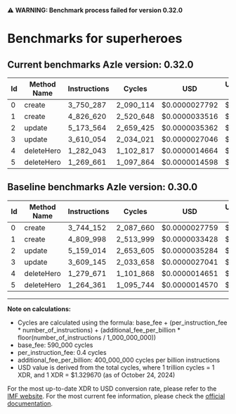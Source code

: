 ⚠️ **WARNING: Benchmark process failed for version 0.32.0**

# Benchmarks for superheroes

## Current benchmarks Azle version: 0.32.0

| Id  | Method Name | Instructions | Cycles    | USD           | USD/Million Calls | Change                           |
| --- | ----------- | ------------ | --------- | ------------- | ----------------- | -------------------------------- |
| 0   | create      | 3_750_287    | 2_090_114 | $0.0000027792 | $2.77             | <font color="red">+6_135</font>  |
| 1   | create      | 4_826_620    | 2_520_648 | $0.0000033516 | $3.35             | <font color="red">+16_622</font> |
| 2   | update      | 5_173_564    | 2_659_425 | $0.0000035362 | $3.53             | <font color="red">+14_550</font> |
| 3   | update      | 3_610_054    | 2_034_021 | $0.0000027046 | $2.70             | <font color="red">+909</font>    |
| 4   | deleteHero  | 1_282_043    | 1_102_817 | $0.0000014664 | $1.46             | <font color="red">+2_372</font>  |
| 5   | deleteHero  | 1_269_661    | 1_097_864 | $0.0000014598 | $1.45             | <font color="red">+5_300</font>  |

## Baseline benchmarks Azle version: 0.30.0

| Id  | Method Name | Instructions | Cycles    | USD           | USD/Million Calls |
| --- | ----------- | ------------ | --------- | ------------- | ----------------- |
| 0   | create      | 3_744_152    | 2_087_660 | $0.0000027759 | $2.77             |
| 1   | create      | 4_809_998    | 2_513_999 | $0.0000033428 | $3.34             |
| 2   | update      | 5_159_014    | 2_653_605 | $0.0000035284 | $3.52             |
| 3   | update      | 3_609_145    | 2_033_658 | $0.0000027041 | $2.70             |
| 4   | deleteHero  | 1_279_671    | 1_101_868 | $0.0000014651 | $1.46             |
| 5   | deleteHero  | 1_264_361    | 1_095_744 | $0.0000014570 | $1.45             |

---

**Note on calculations:**

- Cycles are calculated using the formula: base_fee + (per_instruction_fee \* number_of_instructions) + (additional_fee_per_billion \* floor(number_of_instructions / 1_000_000_000))
- base_fee: 590_000 cycles
- per_instruction_fee: 0.4 cycles
- additional_fee_per_billion: 400_000_000 cycles per billion instructions
- USD value is derived from the total cycles, where 1 trillion cycles = 1 XDR, and 1 XDR = $1.329670 (as of October 24, 2024)

For the most up-to-date XDR to USD conversion rate, please refer to the [IMF website](https://www.imf.org/external/np/fin/data/rms_sdrv.aspx).
For the most current fee information, please check the [official documentation](https://internetcomputer.org/docs/current/developer-docs/gas-cost#execution).
